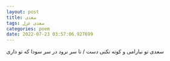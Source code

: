```yaml
---
layout: post
title: سعدی
tags: سعدی غزل
categories: poem
date: 2022-07-23 03:57:06.927699
---
```


سعدی تو نیارامی و کوته نکنی دست / تا سر نرود در سر سودا که تو داری